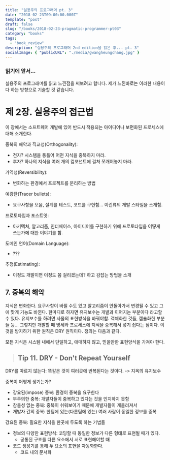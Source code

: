 ```yaml
---
title: "실용주의 프로그래머 pt. 3"
date: "2018-02-23T09:00:00.000Z"
template: "post"
draft: false
slug: "/books/2018-02-23-pragmatic-programmer-pt03"
category: "books"
tags:
  - "book_review"
description: "실용주의 프로그래머 2nd edition을 읽은 후... pt. 3"
socialImage: { "publicURL": "./media/gwangheungchang.jpg" }
---
```


### 읽기에 앞서...

실용주의 프로그래머를 읽고 느낀점을 써보려고 합니다. 제가 느낀바로는 이러한 내용이다 하는 방향으로 기술할 것 같습니다.

# 제 2장. 실용주의 접근법

이 장에서는 소프트웨어 개발에 있어 반드시 적용되는 아이디어나 보편화된 프로세스에 대해 소개한다.

중복의 해악과 직교성(Orthogonality):

- 전자? 시스템을 통틀어 어떤 지식을 중복하지 마라.
- 후자? 하나의 지식을 여러 개의 컴포넌트에 걸쳐 쪼개어놓지 마라.

가역성(Reversibility):

- 변화하는 환경에서 프로젝트를 분리하는 방법

예광탄(Tracer bullets):

- 요구사항을 모음, 설계를 테스트, 코드를 구현함... 이런류의 개발 스타일을 소개함.

프로토타입과 포스트잇:

- 아키텍처, 알고리즘, 인터페이스, 아이디어를 구현하기 위해 프로토타입을 어떻게 쓰는가에 대한 이야기를 함.

도메인 언어(Domain Language):

- ???

추정(Estimating):

- 이정도 개발이면 이정도 쯤 걸리겠는데? 하고 감잡는 방법을 소개

## 7. 중복의 해악

지식은 변화한다. 요구사항이 바뀔 수도 있고 알고리즘이 안돌아가서 변경될 수 있고 그에 맞게 기능도 바뀐다. 한마디로 하자면 유지보수는 개발과 이어지는 부분이다 라고할 수 있다.
유지보수를 하려면 사물의 표현방식을 바꿔야함. 객체화한 것들, 캡슐화한 부분들 등... 그렇지만 개발할 때 명세와 프로세스에 지식을 중복해서 넣기 쉽다는 점이다. 이것을 방지하기 위한 원칙은 DRY 원칙이다. 정의는 다음과 같다.

모든 지식은 시스템 내에서 단일하고, 애매하지 않고, 믿을만한 표현양식을 가져야 한다.

> ## Tip 11. DRY - Don't Repeat Yourself

DRY를 따르지 않는다: 똑같은 것이 여러곳에 반복된다는 것이다. -> 지옥의 유지보수

중복이 어떻게 생기는가?

- 강요된(impose) 중복: 환경이 중복을 요구한다
- 부주의한 중복: 개발자들이 중복하고 있다는 것을 인지하지 못함
- 참을성 없는 중복: 중복이 쉬워보이기 때문에 개발자들이 게을러져서
- 개발자 간의 중복: 한팀에 있는(다른팀에 있는) 여러 사람이 동일한 정보를 중복

강요된 중복:
필요한 지식을 한곳에 두도록 하는 기법들

- 정보의 다양한 표현방식: 코딩할 때 동일한 정보가 다른 형태로 표현될 때가 있다.
  - 공통된 구조를 다른 요소에서 서로 표현해야할 때
- 코드 생성기를 통해 두 요소의 표현을 자동화한다.
  - 코드 내의 문서화
